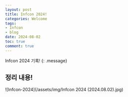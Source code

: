 ```yaml
---
layout: post
title: Infcon 2024!
categories: Welcome
tags:
- Infcon
- blog
date: 2024-08-02
toc: true
comment: true
---
```

Infcon 2024 기록!
{: .message}

## 정리 내용!
![Infcon-2024](/assets/img/Infcon 2024 (2024.08.02).jpg)
